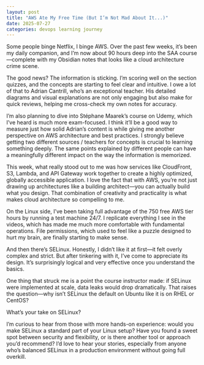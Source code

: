 ```yaml
---
layout: post
title: "AWS Ate My Free Time (But I’m Not Mad About It...)"
date: 2025-07-27
categories: devops learning journey
---
```


Some people binge Netflix, I binge AWS. Over the past few weeks, it’s been my daily companion, and I’m now about 90 hours deep into the SAA course—complete with my Obsidian notes that looks like a cloud architecture crime scene.

The good news? The information is sticking. I’m scoring well on the section quizzes, and the concepts are starting to feel clear and intuitive. I owe a lot of that to Adrian Cantrill, who’s an exceptional teacher. His detailed diagrams and visual explanations are not only engaging but also make for quick reviews, helping me cross-check my own notes for accuracy.

I’m also planning to dive into Stéphane Maarek’s course on Udemy, which I’ve heard is much more exam-focused. I think it’ll be a good way to measure just how solid Adrian’s content is while giving me another perspective on AWS architecture and best practices. I strongly believe getting two different sources / teachers for concepts is crucial to learning something deeply. The same points explained by different people can have a meaningfully different impact on the way the information is memorized.

This week, what really stood out to me was how services like CloudFront, S3, Lambda, and API Gateway work together to create a highly optimized, globally accessible application. I love the fact that with AWS, you’re not just drawing up architectures like a building architect—you can actually build what you design. That combination of creativity and practicality is what makes cloud architecture so compelling to me.

On the Linux side, I’ve been taking full advantage of the 750 free AWS tier hours by running a test machine 24/7. I replicate everything I see in the videos, which has made me much more comfortable with fundamental operations. File permissions, which used to feel like a puzzle designed to hurt my brain, are finally starting to make sense.

And then there’s SELinux. Honestly, I didn’t like it at first—it felt overly complex and strict. But after tinkering with it, I’ve come to appreciate its design. It’s surprisingly logical and very effective once you understand the basics.

One thing that struck me is a point the course instructor made: if SELinux were implemented at scale, data leaks would drop dramatically. That raises the question—why isn’t SELinux the default on Ubuntu like it is on RHEL or CentOS?

What’s your take on SELinux?

I’m curious to hear from those with more hands-on experience: would you make SELinux a standard part of your Linux setup? Have you found a sweet spot between security and flexibility, or is there another tool or approach you’d recommend? I’d love to hear your stories, especially from anyone who’s balanced SELinux in a production environment without going full overkill.

